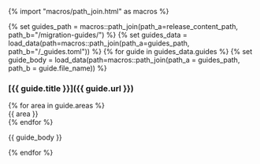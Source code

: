 {% import "macros/path_join.html" as macros %}

{% set guides_path = macros::path_join(path_a=release_content_path, path_b="/migration-guides/") %}
{% set guides_data = load_data(path=macros::path_join(path_a=guides_path, path_b="/_guides.toml")) %}
{% for guide in guides_data.guides %}
  {% set guide_body = load_data(path=macros::path_join(path_a = guides_path, path_b = guide.file_name)) %}

### [{{ guide.title }}]({{ guide.url }})

<div class="migration-guide-area-tags">
{% for area in guide.areas %}
<div class="migration-guide-area-tag">{{ area }}</div>
{% endfor %}
</div>

{{ guide_body }}

{% endfor %}
